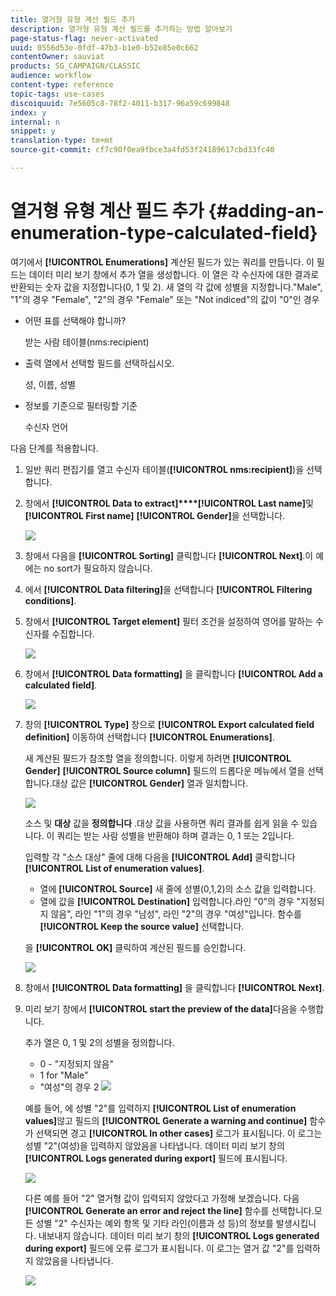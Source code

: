 ```yaml
---
title: 열거형 유형 계산 필드 추가
description: 열거형 유형 계산 필드를 추가하는 방법 알아보기
page-status-flag: never-activated
uuid: 0556d53e-0fdf-47b3-b1e0-b52e85e0c662
contentOwner: sauviat
products: SG_CAMPAIGN/CLASSIC
audience: workflow
content-type: reference
topic-tags: use-cases
discoiquuid: 7e5605c8-78f2-4011-b317-96a59c699848
index: y
internal: n
snippet: y
translation-type: tm+mt
source-git-commit: cf7c90f0ea9fbce3a4fd53f24189617cbd33fc40

---
```



# 열거형 유형 계산 필드 추가 {#adding-an-enumeration-type-calculated-field}

여기에서 **[!UICONTROL Enumerations]** 계산된 필드가 있는 쿼리를 만듭니다. 이 필드는 데이터 미리 보기 창에서 추가 열을 생성합니다. 이 열은 각 수신자에 대한 결과로 반환되는 숫자 값을 지정합니다(0, 1 및 2). 새 열의 각 값에 성별을 지정합니다.&quot;Male&quot;, &quot;1&quot;의 경우 &quot;Female&quot;, &quot;2&quot;의 경우 &quot;Female&quot; 또는 &quot;Not indiced&quot;의 값이 &quot;0&quot;인 경우

* 어떤 표를 선택해야 합니까?

   받는 사람 테이블(nms:recipient)

* 출력 열에서 선택할 필드를 선택하십시오.

   성, 이름, 성별

* 정보를 기준으로 필터링할 기준

   수신자 언어

다음 단계를 적용합니다.

1. 일반 쿼리 편집기를 열고 수신자 테이블(**[!UICONTROL nms:recipient]**)을 선택합니다.
1. 창에서 **[!UICONTROL Data to extract]****[!UICONTROL Last name]**&#x200B;및 **[!UICONTROL First name]** **[!UICONTROL Gender]**&#x200B;을 선택합니다.

   ![](assets/query_editor_nveau_73.png)

1. 창에서 다음을 **[!UICONTROL Sorting]** 클릭합니다 **[!UICONTROL Next]**.이 예에는 no sort가 필요하지 않습니다.
1. 에서 **[!UICONTROL Data filtering]**&#x200B;을 선택합니다 **[!UICONTROL Filtering conditions]**.
1. 창에서 **[!UICONTROL Target element]** 필터 조건을 설정하여 영어를 말하는 수신자를 수집합니다.

   ![](assets/query_editor_nveau_74.png)

1. 창에서 **[!UICONTROL Data formatting]** 을 클릭합니다 **[!UICONTROL Add a calculated field]**.

   ![](assets/query_editor_nveau_75.png)

1. 창의 **[!UICONTROL Type]** 창으로 **[!UICONTROL Export calculated field definition]** 이동하여 선택합니다 **[!UICONTROL Enumerations]**.

   새 계산된 필드가 참조할 열을 정의합니다. 이렇게 하려면 **[!UICONTROL Gender]** **[!UICONTROL Source column]** 필드의 드롭다운 메뉴에서 열을 선택합니다.대상 값은 **[!UICONTROL Gender]** 열과 일치합니다.

   ![](assets/query_editor_nveau_76.png)

   소스 및 **대상** 값을 **정의합니다** .대상 값을 사용하면 쿼리 결과를 쉽게 읽을 수 있습니다. 이 쿼리는 받는 사람 성별을 반환해야 하며 결과는 0, 1 또는 2입니다.

   입력할 각 &quot;소스 대상&quot; 줄에 대해 다음을 **[!UICONTROL Add]** 클릭합니다 **[!UICONTROL List of enumeration values]**.

   * 열에 **[!UICONTROL Source]** 새 줄에 성별(0,1,2)의 소스 값을 입력합니다.
   * 열에 값을 **[!UICONTROL Destination]** 입력합니다.라인 &quot;0&quot;의 경우 &quot;지정되지 않음&quot;, 라인 &quot;1&quot;의 경우 &quot;남성&quot;, 라인 &quot;2&quot;의 경우 &quot;여성&quot;입니다.
   함수를 **[!UICONTROL Keep the source value]** 선택합니다.

   을 **[!UICONTROL OK]** 클릭하여 계산된 필드를 승인합니다.

   ![](assets/query_editor_nveau_77.png)

1. 창에서 **[!UICONTROL Data formatting]** 을 클릭합니다 **[!UICONTROL Next]**.
1. 미리 보기 창에서 **[!UICONTROL start the preview of the data]**&#x200B;다음을 수행합니다.

   추가 열은 0, 1 및 2의 성별을 정의합니다.

   * 0 - &quot;지정되지 않음&quot;
   * 1 for &quot;Male&quot;
   * &quot;여성&quot;의 경우 2
   ![](assets/query_editor_nveau_78.png)

   예를 들어, 에 성별 &quot;2&quot;를 입력하지 **[!UICONTROL List of enumeration values]**&#x200B;않고 필드의 **[!UICONTROL Generate a warning and continue]** 함수가 선택되면 경고 **[!UICONTROL In other cases]** 로그가 표시됩니다. 이 로그는 성별 &quot;2&quot;(여성)을 입력하지 않았음을 나타냅니다. 데이터 미리 보기 창의 **[!UICONTROL Logs generated during export]** 필드에 표시됩니다.

   ![](assets/query_editor_nveau_79.png)

   다른 예를 들어 &quot;2&quot; 열거형 값이 입력되지 않았다고 가정해 보겠습니다. 다음 **[!UICONTROL Generate an error and reject the line]** 함수를 선택합니다.모든 성별 &quot;2&quot; 수신자는 예외 항목 및 기타 라인(이름과 성 등)의 정보를 발생시킵니다. 내보내지 않습니다. 데이터 미리 보기 창의 **[!UICONTROL Logs generated during export]** 필드에 오류 로그가 표시됩니다. 이 로그는 열거 값 &quot;2&quot;를 입력하지 않았음을 나타냅니다.

   ![](assets/query_editor_nveau_80.png)
